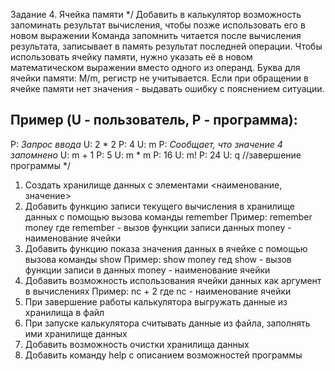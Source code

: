 Задание 4. Ячейка памяти
*/
Добавить в калькулятор возможность запоминать результат вычисления, чтобы позже использовать его в новом выражении
Команда запомнить читается после вычисления результата, записывает в память результат последней операции.
Чтобы использовать ячейку памяти, нужно указать её в новом математическом выражении вместо одного из операнд.
Буква для ячейки памяти: M/m, регистр не учитывается.
Если при обращении в ячейке памяти нет значения - выдавать ошибку с пояснением ситуации.

Пример (U - пользователь, P - программа):
---
P: *Запрос ввода*
U: 2 * 2
P: 4
U: m
P: *Сообщает, что значение 4 запомнено*
U: m + 1
P: 5
U: m * m
P: 16
U: m!
P: 24
U: q
//завершение программы
*/
1. Создать хранилище данных с элементами <наименование, значение>
2. Добавить функцию записи текущего вычисления в хранилище данных с помощью вызова команды remember
Пример: remember money
где remember - вызов функции записи данных
    money - наименование ячейки 
3. Добавить функцию показа значения данных в ячейке с помощью вызова команды show
Пример: show money
гед show - вызов функции записи в данных
    money - наименование ячейки 
4. Добавить возможность использования ячейки данных как аргумент в вычислениях
Пример: nc + 2
где nc - наименование ячейки
5. При завершение работы калькулятора выгружать данные из хранилища в файл
6. При запуске калькулятора считывать данные из файла, заполнять ими хранилище данных
7. Добавить возможность очистки хранилища данных
8. Добавить команду help с описанием возможностей программы